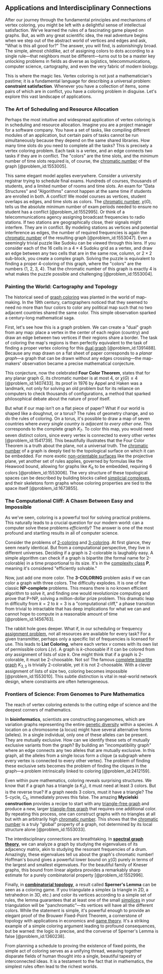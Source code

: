 ## Applications and Interdisciplinary Connections

After our journey through the fundamental principles and mechanisms of vertex coloring, you might be left with a delightful sense of intellectual satisfaction. We've learned the rules of a fascinating game played on graphs. But, as with any great scientific idea, the real adventure begins when we step out of the abstract world of vertices and edges and ask, "What is this all good for?" The answer, you will find, is astonishingly broad. The simple, almost childlike, act of assigning colors to dots according to a single rule—that neighbors must be different—turns out to be a master key unlocking problems in fields as diverse as logistics, telecommunications, computer science, cartography, and even the very fabric of modern biology.

This is where the magic lies. Vertex coloring is not just a mathematician's pastime; it is a fundamental language for describing a universal problem: **constraint satisfaction**. Whenever you have a collection of items, some pairs of which are in conflict, you have a coloring problem in disguise. Let's explore this vast landscape of applications.

### The Art of Scheduling and Resource Allocation

Perhaps the most intuitive and widespread application of vertex coloring is in scheduling and resource allocation. Imagine you are a project manager for a software company. You have a set of tasks, like compiling different modules of an application, but certain pairs of tasks cannot be run simultaneously because they depend on the same shared libraries. How many time slots do you need to complete all the tasks? This is precisely a vertex coloring problem. Each task is a vertex, and an edge connects two tasks if they are in conflict. The "colors" are the time slots, and the minimum number of time slots required is, of course, the [chromatic number](@article_id:273579) of the graph [@problem_id:1553005].

This same elegant model applies everywhere. Consider a university registrar trying to schedule final exams. Hundreds of courses, thousands of students, and a limited number of rooms and time slots. An exam for "Data Structures" and "Algorithms" cannot happen at the same time if students are enrolled in both. A conflict! We model courses as vertices, student overlaps as edges, and time slots as colors. The [chromatic number](@article_id:273579), $\chi(G)$, tells us the absolute minimum number of exam periods needed to ensure no student has a conflict [@problem_id:1552995]. Or think of a telecommunications agency assigning broadcast frequencies to radio stations. If two stations are geographically close, their signals might interfere. They are in conflict. By modeling stations as vertices and potential interference as edges, the number of required frequencies is again the [chromatic number](@article_id:273579) of the resulting graph [@problem_id:1553047]. Even a seemingly trivial puzzle like Sudoku can be viewed through this lens. If you consider each of the 16 cells in a $4 \times 4$ Sudoku grid as a vertex, and draw an edge between any two cells that are in the same row, column, or $2 \times 2$ sub-block, you create a complex graph. Solving the puzzle is equivalent to finding a proper 4-coloring of this graph, where the "colors" are the numbers {1, 2, 3, 4}. That the chromatic number of this graph is exactly 4 is what makes the puzzle possible and challenging [@problem_id:1553004].

### Painting the World: Cartography and Topology

The historical seed of [graph coloring](@article_id:157567) was planted in the world of map-making. In the 19th century, cartographers noticed that they seemed to need no more than four colors to color any political map such that no two adjacent countries shared the same color. This simple observation sparked a century-long mathematical saga.

First, let's see how this is a graph problem. We can create a "dual" graph from any map: place a vertex in the center of each region (country) and draw an edge between two vertices if their regions share a border. The task of coloring the map's regions is then perfectly equivalent to the task of finding a proper vertex coloring for this [dual graph](@article_id:266781) [@problem_id:1391488]. Because any map drawn on a flat sheet of paper corresponds to a *planar graph*—a graph that can be drawn without any edges crossing—the map-makers' observation became a precise mathematical conjecture.

This conjecture, now the celebrated **Four Color Theorem**, states that for any planar graph $G$, its chromatic number is at most 4, or $\chi(G) \le 4$ [@problem_id:1407433]. Its proof in 1976 by Appel and Haken was a landmark, not only for solving an old problem but for its reliance on computers to check thousands of configurations, a method that sparked philosophical debate about the nature of proof itself.

But what if our map isn't on a flat piece of paper? What if our world is shaped like a doughnut, or a torus? The rules of geometry change, and so do the rules of coloring. On a torus, it's possible to draw a map of seven countries where *every single country is adjacent to every other one*. This corresponds to the complete graph $K_7$. To color this map, you would need seven distinct colors, since every vertex is connected to every other vertex [@problem_id:1541739]. This beautifully illustrates that the Four Color Theorem is a truth about the plane, not a universal truth. The [chromatic number](@article_id:273579) of a graph is deeply tied to the topological surface on which it can be embedded. For more exotic [non-orientable surfaces](@article_id:275737) like the projective plane, yet another set of rules applies, governed by formulas like the Heawood bound, allowing for graphs like $K_6$ to be embedded, requiring 6 colors [@problem_id:1553006]. The very structure of these topological spaces can be described by building blocks called [simplicial complexes](@article_id:159967), and their skeletons form graphs whose coloring properties are tied to the space itself [@problem_id:1673855].

### The Computational Cliff: A Chasm Between Easy and Impossible

As we've seen, coloring is a powerful tool for solving practical problems. This naturally leads to a crucial question for our modern world: can a computer solve these problems *efficiently*? The answer is one of the most profound and startling results in all of computer science.

Consider the problems of [2-coloring](@article_id:636660) and [3-coloring](@article_id:272877). At first glance, they seem nearly identical. But from a computational perspective, they live in different universes. Deciding if a graph is 2-colorable is laughably easy. A simple algorithm can check if a graph is bipartite (the formal name for 2-colorable) in a time proportional to its size. It's in the [complexity class](@article_id:265149) **P**, meaning it's considered "efficiently solvable."

Now, just add one more color. The **3-COLORING** problem asks if we can color a graph with three colors. The difficulty explodes. It is one of the classic **NP-complete** problems. This means there is no known efficient algorithm to solve it, and finding one would revolutionize computing and prove that P=NP, solving a million-dollar prize problem. This dramatic leap in difficulty from $k=2$ to $k=3$ is a "computational cliff," a phase transition from trivial to intractable that has deep implications for what we can and cannot hope to compute in a reasonable amount of time [@problem_id:1456763].

The rabbit hole goes deeper. What if, in our scheduling or frequency [assignment problem](@article_id:173715), not all resources are available for every task? For a given transmitter, perhaps only a specific list of frequencies is licensed for use. This leads to **List Coloring**, where each vertex $v$ comes with its own list of permissible colors $L(v)$. A graph is $k$-choosable if it can be colored from *any* assignment of lists of size $k$. One might think that if a graph is 2-colorable, it must be 2-choosable. Not so! The famous [complete bipartite graph](@article_id:275735) $K_{3,3}$ is trivially 2-colorable, yet it is not 2-choosable. With a clever assignment of lists of size two, coloring becomes impossible [@problem_id:1553010]. This subtle distinction is vital in real-world network design, where constraints are often heterogeneous.

### Frontiers of Science: From Genomes to Pure Mathematics

The reach of vertex coloring extends to the cutting edge of science and the deepest corners of mathematics.

In **bioinformatics**, scientists are constructing pangenomes, which are variation graphs representing the entire [genetic diversity](@article_id:200950) within a species. A location on a chromosome (a locus) might have several alternative forms (alleles). In a single individual, only one of these alleles can be present. They are mutually exclusive. How can we identify these sets of mutually exclusive variants from the graph? By building an "incompatibility graph" where an edge connects any two alleles that are mutually exclusive. In this graph, all the alleles from a single locus form a clique (a subgraph where every vertex is connected to every other vertex). The problem of finding these exclusive sets becomes the problem of finding the cliques in the graph—a problem intrinsically linked to coloring [@problem_id:2412159].

Even within pure mathematics, coloring reveals surprising structures. We know that if a graph has a triangle (a $K_3$), it must need at least 3 colors. But is the reverse true? If a graph needs 3 colors, must it have a triangle? The 5-cycle, $C_5$, immediately proves this false. The amazing **Mycielski construction** provides a recipe to start with any [triangle-free graph](@article_id:275552) and produce a new, larger [triangle-free graph](@article_id:275552) that requires one additional color. By repeating this process, one can construct graphs with no triangles at all but with an arbitrarily high [chromatic number](@article_id:273579). This shows that the [chromatic number](@article_id:273579) is a truly "global" property of a graph, not determined by its local structure alone [@problem_id:1553033].

The interdisciplinary connections are breathtaking. In **[spectral graph theory](@article_id:149904)**, we can analyze a graph by studying the eigenvalues of its adjacency matrix, akin to studying the resonant frequencies of a drum. Amazingly, these eigenvalues tell us about the graph's chromatic number! Hoffman's bound gives a powerful lower bound on $\chi(G)$ purely in terms of the largest and smallest eigenvalues. For the beautiful family of Kneser graphs, this bound from linear algebra provides a remarkably sharp estimate for a purely combinatorial property [@problem_id:1552996].

Finally, in **[combinatorial topology](@article_id:267700)**, a result called **Sperner's Lemma** can be seen as a coloring game. If you triangulate a simplex (a triangle in 2D, a tetrahedron in 3D, etc.) and color its vertices according to a simple set of rules, the lemma guarantees that at least one of the small [simplices](@article_id:264387) in your triangulation will be "panchromatic"—its vertices will have all the different colors. While the statement is simple, it's powerful enough to provide an elegant proof of the Brouwer Fixed-Point Theorem, a cornerstone of topology with applications in economics and [game theory](@article_id:140236). It's a striking example of a simple coloring argument leading to profound consequences, but be warned: the logic is precise, and the converse of Sperner's Lemma is false [@problem_id:1360238].

From planning a schedule to proving the existence of fixed points, the simple act of coloring serves as a unifying thread, weaving together disparate fields of human thought into a single, beautiful tapestry of interconnected ideas. It is a testament to the fact that in mathematics, the simplest rules often lead to the richest worlds.